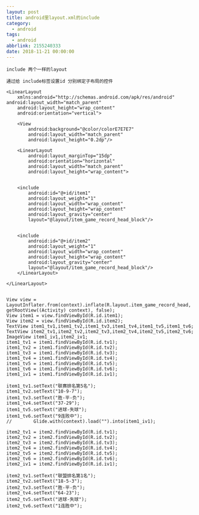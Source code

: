 ```yaml
---
layout: post
title: android里layout.xml的include
category: 
  - android
tags: 
  - android
abbrlink: 2155240333
date: 2018-11-21 00:00:00
---
```


	include 两个一样的layout

    通过给 include标签设置id 分别绑定子布局的控件

    <LinearLayout
        xmlns:android="http://schemas.android.com/apk/res/android" android:layout_width="match_parent"
        android:layout_height="wrap_content"
        android:orientation="vertical">

        <View
            android:background="@color/colorE7E7E7"
            android:layout_width="match_parent"
            android:layout_height="0.2dp"/>

        <LinearLayout
            android:layout_marginTop="15dp"
            android:orientation="horizontal"
            android:layout_width="match_parent"
            android:layout_height="wrap_content">


        <include
            android:id="@+id/item1"
            android:layout_weight="1"
            android:layout_width="wrap_content"
            android:layout_height="wrap_content"
            android:layout_gravity="center"
            layout="@layout/item_game_record_head_block"/>


        <include
            android:id="@+id/item2"
            android:layout_weight="1"
            android:layout_width="wrap_content"
            android:layout_height="wrap_content"
            android:layout_gravity="center"
            layout="@layout/item_game_record_head_block"/>
        </LinearLayout>

    </LinearLayout>


    View view = LayoutInflater.from(context).inflate(R.layout.item_game_record_head, getRootView((Activity) context), false);
    View item1 = view.findViewById(R.id.item1);
    View item2 = view.findViewById(R.id.item2);
    TextView item1_tv1,item1_tv2,item1_tv3,item1_tv4,item1_tv5,item1_tv6;
    TextView item2_tv1,item2_tv2,item2_tv3,item2_tv4,item2_tv5,item2_tv6;
    ImageView item1_iv1,item2_iv1;
    item1_tv1 = item1.findViewById(R.id.tv1);
    item1_tv2 = item1.findViewById(R.id.tv2);
    item1_tv3 = item1.findViewById(R.id.tv3);
    item1_tv4 = item1.findViewById(R.id.tv4);
    item1_tv5 = item1.findViewById(R.id.tv5);
    item1_tv6 = item1.findViewById(R.id.tv6);
    item1_iv1 = item1.findViewById(R.id.iv1);

    item1_tv1.setText("联赛排名第5名");
    item1_tv2.setText("10-9-7");
    item1_tv3.setText("胜-平-负");
    item1_tv4.setText("37-29");
    item1_tv5.setText("进球-失球");
    item1_tv6.setText("9连败中");
    //        Glide.with(context).load("").into(item1_iv1);

    item2_tv1 = item2.findViewById(R.id.tv1);
    item2_tv2 = item2.findViewById(R.id.tv2);
    item2_tv3 = item2.findViewById(R.id.tv3);
    item2_tv4 = item2.findViewById(R.id.tv4);
    item2_tv5 = item2.findViewById(R.id.tv5);
    item2_tv6 = item2.findViewById(R.id.tv6);
    item2_iv1 = item2.findViewById(R.id.iv1);

    item2_tv1.setText("联盟排名第1名");
    item2_tv2.setText("18-5-3");
    item2_tv3.setText("胜-平-负");
    item2_tv4.setText("64-23");
    item2_tv5.setText("进球-失球");
    item2_tv6.setText("1连胜中");
